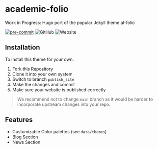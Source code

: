 # academic-folio

Work in Progress: Hugo port of the popular Jekyll theme al-folio

[![pre-commit](https://img.shields.io/badge/pre--commit-enabled-brightgreen?logo=pre-commit)](https://github.com/pre-commit/pre-commit)
![GitHub](https://img.shields.io/github/license/sanjeet-shukla/sanjeet-shukla.github.io)
![Website](https://img.shields.io/website?url=https%3A%2F%2Fsanjeet-shukla.github.io%2F)

## Installation

To Install this theme for your own:

1. Fork this Repository
2. Clone it into your own system
3. Switch to branch `publish_site`
4. Make the changes and commit
5. Make sure your website is published correctly

> We recommend not to change `main` branch as it would be harder to incorporate upstream changes into your repo.

## Features

-   Customizable Color palettes (see `data/themes`)
-   Blog Section
-   News Section
